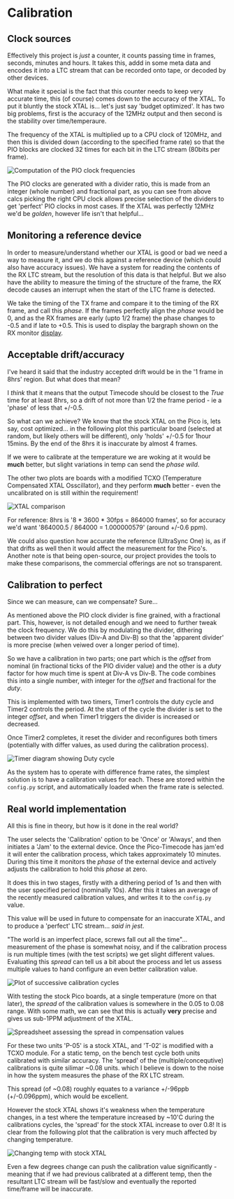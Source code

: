# Calibration

## Clock sources

Effectively this project is _just_ a counter, it counts passing time in frames, seconds, minutes and hours. It takes this, addd in some meta data and encodes
it into a LTC stream that can be recorded onto tape, or decoded by other devices.

What make it special is the fact that this counter needs to keep very accurate time, this (of course) comes down to the accuracy of the XTAL. To put it bluntly
the stock XTAL is... let's just say 'budget optimized'. It has two big problems, first is the accuracy of the 12MHz output and then second is the stability over
time/temperaure.

The frequency of the XTAL is multiplied up to a CPU clock of 120MHz, and then this is divided down (according to the specified frame rate) so that the PIO
blocks are clocked 32 times for each bit in the LTC stream (80bits per frame).

![Computation of the PIO clock frequencies](https://github.com/mungewell/pico-timecode/blob/main/docs/pics/clockdiv_values.png)

The PIO clocks are generated with a divider ratio, this is made from an integer (whole number) and fractional part, as you can see from above calcs picking 
the right CPU clock allows precise selection of the dividers to get 'perfect' PIO clocks in most cases. If the XTAL was perfectly 12MHz we'd be _golden_, 
however life isn't that helpful...

## Monitoring a reference device

In order to measure/understand whether our XTAL is good or bad we need a way to measure it, and we do this against a reference device (which could also 
have accuracy issues). We have a system for reading the contents of the RX LTC stream, but the resolution of this data is that helpful. But we also 
have the ability to measure the timing of the structure of the frame, the RX decode causes an interrupt when the start of the LTC frame is detected.

We take the timing of the TX frame and compare it to the timing of the RX frame, and call this _phase_. If the frames perfectly align the _phase_ would 
be 0, and as the RX frames are early (upto 1/2 frame) the phase changes to -0.5 and if late to +0.5. This is used to display the bargraph shown on
the RX monitor [display](https://github.com/mungewell/pico-timecode/blob/main/docs/Display.md).

## Acceptable drift/accuracy

I've heard it said that the industry accepted drift would be in the '1 frame in 8hrs' region. But what does that mean?

I _think_ that it means that the output Timecode should be closest to the _True_ time for at least 8hrs, so a drift of
not more than 1/2 the frame period - ie a 'phase' of less that +/-0.5.

So what can we achieve? We know that the stock XTAL on the Pico is, lets say, cost optimized... in the following plot 
this particular board (selected at random, but likely others will be different), only 'holds' +/-0.5 for 1hour 15mins. 
By the end of the 8hrs it is inaccurate by almost 4 frames.

If we were to calibrate at the temperature we are woking at it would be __much__ better, but slight variations in 
temp can send the _phase wild_.

The other two plots are boards with a modified TCXO (Temperature Compensated XTAL Osscillator), and they perform 
__much__ better - even the uncalibrated on is still within the requirement!

![XTAL comparison](https://github.com/mungewell/pico-timecode/blob/main/docs/pics/XTAL_comparison.png)

For reference: 8hrs is '8 * 3600 * 30fps = 864000 frames', so for accuracy we'd want '864000.5 / 864000 = 1.000000579' 
(around +/-0.6 ppm).

We could also question how accurate the reference (UltraSync One) is, as if that drifts as well then it would affect the
measurement for the Pico's. Another note is that being open-source, our project provides the tools to make these 
comparisons, the commercial offerings are not so transparent.

## Calibration to perfect

Since we can measure, can we compensate? Sure...

As mentioned above the PIO clock divider is fine grained, with a fractional part. This, however, is not detailed 
enough and we need to further tweak the clock frequency. We do this by modulating the divider, dithering between two 
divider values (Div-A and Div-B) so that the 'apparent divider' is more precise (when veiwed over a longer period of time).

So we have a calibration in two parts; one part which is the _offset_ from nominal (in fractional ticks of the PIO divider 
value) and the other is a _duty_ factor for how much time is spent at Div-A vs Div-B. The code combines this into a 
single number, with integer for the _offset_ and fractional for the _duty_.

This is implemented with two timers, Timer1 controls the duty cycle and Timer2 controls the period. At the start of the
cycle the divider is set to the integer _offset_, and when Timer1 triggers the divider is increased or decreased.

Once Timer2 completes, it reset the divider and reconfigures both timers (potentially with differ values, as used 
during the calibration process).

![Timer diagram showing Duty cycle](https://github.com/mungewell/pico-timecode/blob/main/docs/pics/dither_divider.png)

As the system has to operate with difference frame rates, the simplest solution is to have a calibration values for each. 
These are stored within the `config.py` script, and automatically loaded when the frame rate is selected.

## Real world implementation

All this is fine in theory, but how is it done in the real world?

The user selects the 'Calibration' option to be 'Once' or 'Always', and then initiates a 'Jam' to the external device. Once the Pico-Timecode has
jam'ed it will enter the calibration process, which takes approximately 10 minutes. During this time it monitors the _phase_ of the external device
and actively adjusts the calibration to hold this _phase_ at zero.

It does this in two stages, firstly with a dithering period of 1s and then with the user specified period (nominally 10s). After this it takes an
average of the recently measured calibration values, and writes it to the `config.py` value.

This value will be used in future to compensate for an inaccurate XTAL, and to produce a 'perfect' LTC stream... _said in jest_.

"The world is an imperfect place, screws fall out all the time"... measurement of the phase is somewhat noisy, and if the calibration process is 
run multiple times (with the test scripts) we get slight different values. Evaluating this _spread_ can tell us a bit about the process and
let us assess multiple values to hand configure an even better calibration value.

![Plot of successive calibration cycles](https://github.com/mungewell/pico-timecode/blob/main/docs/pics/cal_ttyACM0_anot.png)

With testing the stock Pico boards, at a single temperature (more on that later), the _spread_ of the calibration values is somewhere in the
0.05 to 0.08 range. With some math, we can see that this is actually __very__ precise and gives us sub-1PPM adjustment of the XTAL.

![Spreadsheet assessing the spread in compensation values](https://github.com/mungewell/pico-timecode/blob/main/docs/pics/calibration_accuracy.png)

For these two units 'P-05' is a stock XTAL, and 'T-02' is modified with a TCXO module. For a static temp, on the bench test cycle
both units calibrated with similar accuracy. The 'spread' of the (multiple/concequtive) calibrations is quite silimar ~0.08 units.
which I believe is down to the noise in how the system measures the phase of the RX LTC stream.

This spread (of ~0.08) roughly equates to a variance +/-96ppb (+/-0.096ppm), which would be excellent.

However the stock XTAL shows it's weakness when the temperature changes, in a test where the temperature increased by ~10'C
during the calibrations cycles, the 'spread' for the stock XTAL increase to over 0.8! It is clear from the following plot
that the calibration is very much affected by changing temperature.

![Changing temp with stock XTAL](https://github.com/mungewell/pico-timecode/blob/main/docs/pics/temp_vs_cal_ttyACM0.png)

Even a few degrees change can push the calibration value significantly - meaning that if we had previous calibrated at a 
different temp, then the resultant LTC stream will be fast/slow and eventually the reported time/frame will be inaccurate.

